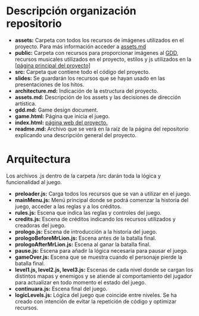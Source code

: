 # Descripción organización repositorio

 - **assets:** Carpeta con todos los recursos de imágenes utilizados en el proyecto. Para más información acceder a [assets.md](https://github.com/merchf/Abrakazam/blob/master/assets.md)
 - **public:** Carpeta con recursos para proporcionar imágenes al [GDD](https://github.com/merchf/Abrakazam/blob/master/GDD.md), recursos musicales utilizados en el proyecto, estilos y js utilizados en la[ \[página principal del proyecto\]](https://merchf.github.io/Abrakazam/)
 - **src:** Carpeta que contiene todo el código del proyecto.
 - **slides:** Se guardarán los recursos que se hayan usado en las presentaciones de los hitos.
 - **architecture.md:** Indicación de la estructura del proyecto.
 - **assets.md:** Descripción de los assets y las decisiones de dirección artística.
 - **gdd.md:** Game design document.
 - **game.html:**  Página que inicia el juego.
 - **index.html:** [página web del proyecto.](https://merchf.github.io/Abrakazam/)
 - **readme.md:** Archivo que se verá en la raíz de la página del repositorio explicando una descripción general del proyecto.

# Arquitectura
Los archivos .js dentro de la carpeta /src darán toda la lógica y funcionalidad al juego.

 - **preloader.js:** Carga todos los recursos que se van a utilizar en el juego.
 - **mainMenu.js:** Menú principal donde se podrá comenzar la historia del juego, acceder a las reglas y a los créditos.
 - **rules.js:** Escena que indica las reglas y controles del juego.
 - **credits.js:** Escena de créditos indicando los recursos utilizados y creadoras del juego.
 - **prologo.js:** Escena de introducción a la historia del juego.
 - **prologoBeforeMrLion.js:** Escena antes de la batalla final.
 - **prologoAfterMrLion.js:** Escena al ganar la batalla final.
 - **pause.js:** Escena para añadir la lógica necesaria para pausar el juego.
 - **gameOver.js:** Escena que se muestra cuando el personaje pierde la batalla final.
 - **level1.js, level2.js, level3.js:** Escenas de cada nivel donde se cargan los distintos mapas y enemigos y se atiende al comportamiento del jugador para actualizar en todo momento el estado del juego.
 - **continuara.js:** Escena final del juego.
 - **logicLevels.js:** Lógica del juego que coincide entre niveles. Se ha creado con intención de evitar la repetición de código y optimizar recursos.
